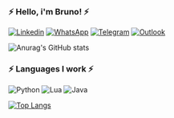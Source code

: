 ###  ⚡ Hello, i'm Bruno! ⚡
[![Linkedin](https://img.shields.io/badge/LinkedIn-0077B5?style=for-the-badge&logo=linkedin&logoColor=white)](https://www.linkedin.com/in/bruno-avila-9b36b0237/)
[![WhatsApp](https://img.shields.io/badge/WhatsApp-25D366?style=for-the-badge&logo=whatsapp&logoColor=white)](https://api.whatsapp.com/send?1=pt_BR&phone=555391805610)
[![Telegram](https://img.shields.io/badge/Telegram-2CA5E0?style=for-the-badge&logo=telegram&logoColor=white)](https://t.me/lilbrunin)
[![Outlook](https://img.shields.io/badge/Microsoft_Outlook-0078D4?style=for-the-badge&logo=microsoft-outlook&logoColor=white)](mailto:bruno.silva.avila@hotmail.com)

![Anurag's GitHub stats](https://github-readme-stats.vercel.app/api?username=Avila03&show_icons=true&theme=dracula)




###  ⚡ Languages I work ⚡
![Python](https://img.shields.io/badge/Python-3776AB?style=for-the-badge&logo=python&logoColor=white)
![Lua](https://img.shields.io/badge/Lua-2C2D72?style=for-the-badge&logo=lua&logoColor=white)
![Java](https://img.shields.io/badge/Java-ED8B00?style=for-the-badge&logo=java&logoColor=white)


[![Top Langs](https://github-readme-stats.vercel.app/api/top-langs/?username=Avila03&layout=compact)](https://github.com/anuraghazra/github-readme-stats)
